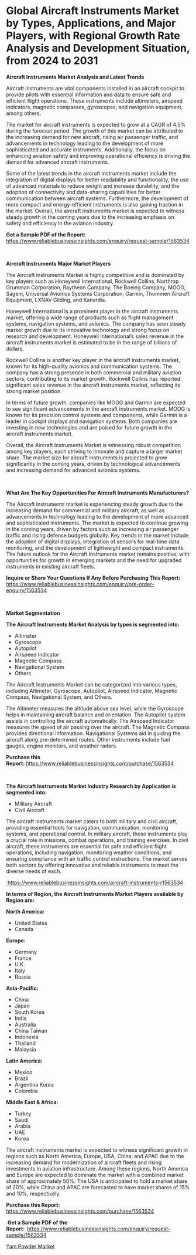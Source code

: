<p><h1>Global Aircraft Instruments Market by Types, Applications, and Major Players, with Regional Growth Rate Analysis and Development Situation, from 2024 to 2031</h1></p><p><strong>Aircraft Instruments Market Analysis and Latest Trends</strong></p>
<p><p>Aircraft instruments are vital components installed in an aircraft cockpit to provide pilots with essential information and data to ensure safe and efficient flight operations. These instruments include altimeters, airspeed indicators, magnetic compasses, gyroscopes, and navigation equipment, among others.</p><p>The market for aircraft instruments is expected to grow at a CAGR of 4.5% during the forecast period. The growth of this market can be attributed to the increasing demand for new aircraft, rising air passenger traffic, and advancements in technology leading to the development of more sophisticated and accurate instruments. Additionally, the focus on enhancing aviation safety and improving operational efficiency is driving the demand for advanced aircraft instruments.</p><p>Some of the latest trends in the aircraft instruments market include the integration of digital displays for better readability and functionality, the use of advanced materials to reduce weight and increase durability, and the adoption of connectivity and data-sharing capabilities for better communication between aircraft systems. Furthermore, the development of more compact and energy-efficient instruments is also gaining traction in the market. Overall, the aircraft instruments market is expected to witness steady growth in the coming years due to the increasing emphasis on safety and efficiency in the aviation industry.</p></p>
<p><strong>Get a Sample PDF of the Report:&nbsp;</strong> <a href="https://www.reliablebusinessinsights.com/enquiry/request-sample/1563534">https://www.reliablebusinessinsights.com/enquiry/request-sample/1563534</a></p>
<p>&nbsp;</p>
<p><strong>Aircraft Instruments Major Market Players</strong></p>
<p><p>The Aircraft Instruments Market is highly competitive and is dominated by key players such as Honeywell International, Rockwell Collins, Northrop Grumman Corporation, Raytheon Company, The Boeing Company, MOOG, Sagem, Universal Avionics Systems Corporation, Garmin, Thommen Aircraft Equipment, LXNAV Gliding, and Kanardia.</p><p>Honeywell International is a prominent player in the aircraft instruments market, offering a wide range of products such as flight management systems, navigation systems, and avionics. The company has seen steady market growth due to its innovative technology and strong focus on research and development. Honeywell International’s sales revenue in the aircraft instruments market is estimated to be in the range of billions of dollars.</p><p>Rockwell Collins is another key player in the aircraft instruments market, known for its high-quality avionics and communication systems. The company has a strong presence in both commercial and military aviation sectors, contributing to its market growth. Rockwell Collins has reported significant sales revenue in the aircraft instruments market, reflecting its strong market position.</p><p>In terms of future growth, companies like MOOG and Garmin are expected to see significant advancements in the aircraft instruments market. MOOG is known for its precision control systems and components, while Garmin is a leader in cockpit displays and navigation systems. Both companies are investing in new technologies and are poised for future growth in the aircraft instruments market.</p><p>Overall, the Aircraft Instruments Market is witnessing robust competition among key players, each striving to innovate and capture a larger market share. The market size for aircraft instruments is projected to grow significantly in the coming years, driven by technological advancements and increasing demand for advanced avionics systems.</p></p>
<p>&nbsp;</p>
<p><strong>What Are The Key Opportunities For Aircraft Instruments Manufacturers?</strong></p>
<p><p>The Aircraft Instruments market is experiencing steady growth due to the increasing demand for commercial and military aircraft, as well as advancements in technology leading to the development of more advanced and sophisticated instruments. The market is expected to continue growing in the coming years, driven by factors such as increasing air passenger traffic and rising defense budgets globally. Key trends in the market include the adoption of digital displays, integration of sensors for real-time data monitoring, and the development of lightweight and compact instruments. The future outlook for the Aircraft Instruments market remains positive, with opportunities for growth in emerging markets and the need for upgraded instruments in existing aircraft fleets.</p></p>
<p><strong>Inquire or Share Your Questions If Any Before Purchasing This Report:</strong> <a href="https://www.reliablebusinessinsights.com/enquiry/pre-order-enquiry/1563534">https://www.reliablebusinessinsights.com/enquiry/pre-order-enquiry/1563534</a></p>
<p>&nbsp;</p>
<p><strong>Market Segmentation</strong></p>
<p><strong>The Aircraft Instruments Market Analysis by types is segmented into:</strong></p>
<p><ul><li>Altimeter</li><li>Gyroscope</li><li>Autopilot</li><li>Airspeed Indicator</li><li>Magnetic Compass</li><li>Navigational System</li><li>Others</li></ul></p>
<p><p>The Aircraft Instruments Market can be categorized into various types, including Altimeter, Gyroscope, Autopilot, Airspeed Indicator, Magnetic Compass, Navigational System, and Others. </p><p>The Altimeter measures the altitude above sea level, while the Gyroscope helps in maintaining aircraft balance and orientation. The Autopilot system assists in controlling the aircraft automatically. The Airspeed Indicator measures the speed of air passing over the aircraft. The Magnetic Compass provides directional information. Navigational Systems aid in guiding the aircraft along pre-determined routes. Other instruments include fuel gauges, engine monitors, and weather radars.</p></p>
<p><strong>Purchase this Report:&nbsp;</strong><a href="https://www.reliablebusinessinsights.com/purchase/1563534">https://www.reliablebusinessinsights.com/purchase/1563534</a></p>
<p>&nbsp;</p>
<p><strong>The Aircraft Instruments Market Industry Research by Application is segmented into:</strong></p>
<p><ul><li>Military Aircraft</li><li>Civil Aircraft</li></ul></p>
<p><p>The aircraft instruments market caters to both military and civil aircraft, providing essential tools for navigation, communication, monitoring systems, and operational control. In military aircraft, these instruments play a crucial role in missions, combat operations, and training exercises. In civil aircraft, these instruments are essential for safe and efficient flight operations, including navigation, monitoring weather conditions, and ensuring compliance with air traffic control instructions. The market serves both sectors by offering innovative and reliable instruments to meet the diverse needs of each.</p></p>
<p><a href="https://www.reliablebusinessinsights.com/aircraft-instruments-r1563534">&nbsp;https://www.reliablebusinessinsights.com/aircraft-instruments-r1563534</a></p>
<p><strong>In terms of Region, the Aircraft Instruments Market Players available by Region are:</strong></p>
<p>
    <p> <strong> North America: </strong>
        <ul>
            <li>United States</li>
            <li>Canada</li>
        </ul>
        </p> 
    <p> <strong> Europe: </strong>
        <ul>
            <li>Germany</li>
            <li>France</li>
            <li>U.K.</li>
            <li>Italy</li>
            <li>Russia</li>
        </ul>
        </p> 
    <p> <strong> Asia-Pacific: </strong>
        <ul>
            <li>China</li>
            <li>Japan</li>
            <li>South Korea</li>
            <li>India</li>
            <li>Australia</li>
            <li>China Taiwan</li>
            <li>Indonesia</li>
            <li>Thailand</li>
            <li>Malaysia</li>
        </ul>
        </p> 
    <p> <strong> Latin America: </strong>
        <ul>
            <li>Mexico</li>
            <li>Brazil</li>
            <li>Argentina Korea</li>
            <li>Colombia</li>
        </ul>
        </p> 
    <p> <strong> Middle East & Africa: </strong>
        <ul>
            <li>Turkey</li>
            <li>Saudi</li>
            <li>Arabia</li>
            <li>UAE</li>
            <li>Korea</li>
        </ul>
    </p>
    </p>
<p><p>The aircraft instruments market is expected to witness significant growth in regions such as North America, Europe, USA, China, and APAC due to the increasing demand for modernization of aircraft fleets and rising investments in aviation infrastructure. Among these regions, North America and Europe are expected to dominate the market with a combined market share of approximately 50%. The USA is anticipated to hold a market share of 20%, while China and APAC are forecasted to have market shares of 15% and 10%, respectively.</p></p>
<p><strong>Purchase this Report: </strong><a href="https://www.reliablebusinessinsights.com/purchase/1563534">https://www.reliablebusinessinsights.com/purchase/1563534</a></p>
<p>&nbsp;<strong>Get a Sample PDF of the Report:&nbsp;&nbsp;</strong><a href="https://www.reliablebusinessinsights.com/enquiry/request-sample/1563534">https://www.reliablebusinessinsights.com/enquiry/request-sample/1563534</a></p>
<p><strong></strong></p>
<p><p><a href="https://github.com/derrinmiltonellis35gcl/Market-Research-Report-List-3/blob/main/yam-powder-market.md">Yam Powder Market</a></p></p>